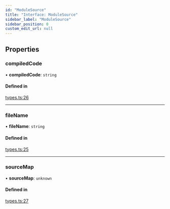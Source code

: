 ```yaml
---
id: "ModuleSource"
title: "Interface: ModuleSource"
sidebar_label: "ModuleSource"
sidebar_position: 0
custom_edit_url: null
---
```


## Properties

### compiledCode

• **compiledCode**: `string`

#### Defined in

[types.ts:26](https://github.com/codesandbox/sandpack/blob/e7cb439/sandpack-client/src/types.ts#L26)

___

### fileName

• **fileName**: `string`

#### Defined in

[types.ts:25](https://github.com/codesandbox/sandpack/blob/e7cb439/sandpack-client/src/types.ts#L25)

___

### sourceMap

• **sourceMap**: `unknown`

#### Defined in

[types.ts:27](https://github.com/codesandbox/sandpack/blob/e7cb439/sandpack-client/src/types.ts#L27)
